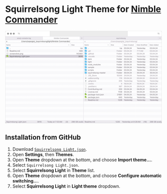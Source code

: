 # Squirrelsong Light Theme for [Nimble Commander](https://magnumbytes.com/)

![Squirrelsong Light theme for Nimble Commander](screenshot-light.png)

## Installation from GitHub

1. Download [`Squirrelsong Light.json`](Squirrelsong%20Light.json).
2. Open **Settings**, then **Themes**.
3. Open **Theme** dropdown at the bottom, and choose **Import theme...**.
4. Select `Squirrelsong Light.json`.
5. Select **Squirrelsong Light** in **Theme** list.
6. Open **Theme** dropdown at the bottom, and choose **Configure automatic switching...**.
7. Select **Squirrelsong Light** in **Light theme** dropdown.
